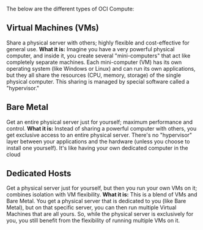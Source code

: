 The below are the different types of OCI Compute:

## Virtual Machines (VMs)
Share a physical server with others; highly flexible and cost-effective for general use. **What it is:** Imagine you have a very powerful physical computer, and inside it, you create several "mini-computers" that act like completely separate machines. Each mini-computer (VM) has its own operating system (like Windows or Linux) and can run its own applications, but they all share the resources (CPU, memory, storage) of the single physical computer. This sharing is managed by special software called a "hypervisor."

## Bare Metal
Get an entire physical server just for yourself; maximum performance and control. **What it is:** Instead of sharing a powerful computer with others, you get exclusive access to an entire physical server. There's no "hypervisor" layer between your applications and the hardware (unless you choose to install one yourself). It's like having your own dedicated computer in the cloud

## Dedicated Hosts
Get a physical server just for yourself, but then you run your own VMs on it; combines isolation with VM flexibility. **What it is:** This is a blend of VMs and Bare Metal. You get a physical server that is dedicated to you (like Bare Metal), but on that specific server, you can then run multiple Virtual Machines that are all yours. So, while the physical server is exclusively for you, you still benefit from the flexibility of running multiple VMs on it.

